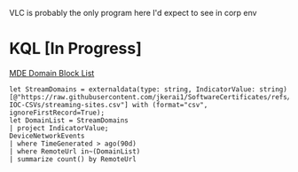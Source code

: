 VLC is probably the only program here I'd expect to see in corp env


# KQL [In Progress]

[MDE Domain Block List](https://github.com/jkerai1/SoftwareCertificates/blob/main/Bulk-IOC-CSVs/streaming-sites.csv)
```
let StreamDomains = externaldata(type: string, IndicatorValue: string)[@"https://raw.githubusercontent.com/jkerai1/SoftwareCertificates/refs/heads/main/Bulk-IOC-CSVs/streaming-sites.csv"] with (format="csv", ignoreFirstRecord=True);
let DomainList = StreamDomains
| project IndicatorValue;
DeviceNetworkEvents
| where TimeGenerated > ago(90d)
| where RemoteUrl in~(DomainList)
| summarize count() by RemoteUrl

```
